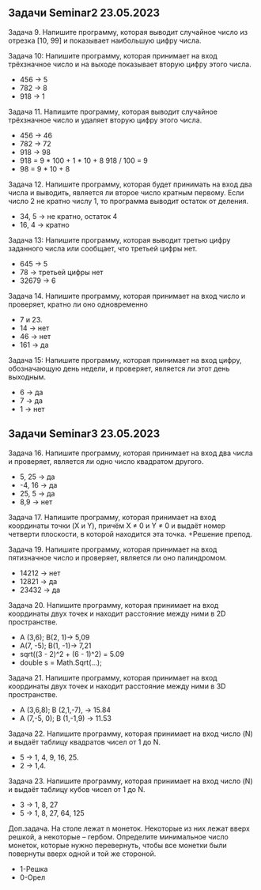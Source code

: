 ## Задачи Seminar2 23.05.2023
Задача 9. Напишите программу, которая выводит случайное число из отрезка [10, 99] и показывает наибольшую цифру числа.

Задача 10: Напишите программу, которая принимает на вход трёхзначное число и на выходе показывает вторую цифру этого числа.
- 456 -> 5
- 782 -> 8
- 918 -> 1

Задача 11. Напишите программу, которая выводит случайное трёхзначное число и удаляет вторую цифру этого числа.
- 456 -> 46
- 782 -> 72
- 918 -> 98
- 918 = 9 * 100 + 1 * 10 + 8   918 / 100 = 9
- 98  = 9 * 10 + 8

Задача 12. Напишите программу, которая будет принимать на вход два числа и выводить, является ли второе число кратным первому. Если число 2 не кратно числу 1, то программа выводит остаток от деления.
- 34, 5 -> не кратно, остаток 4 
- 16, 4 -> кратно

Задача 13: Напишите программу, которая выводит третью цифру заданного числа или сообщает, что третьей цифры нет.
- 645 -> 5
- 78 -> третьей цифры нет
- 32679 -> 6

Задача 14. Напишите программу, которая принимает на вход число и проверяет, кратно ли оно одновременно 
- 7 и 23.
- 14 -> нет 
- 46 -> нет 
- 161 -> да

Задача 15: Напишите программу, которая принимает на вход цифру, обозначающую день недели, и проверяет, является ли этот день выходным.
- 6 -> да
- 7 -> да
- 1 -> нет

## Задачи Seminar3 23.05.2023

Задача 16. Напишите программу, которая принимает на вход два числа и проверяет,
является ли одно число квадратом другого.
- 5, 25  ->  да
- -4, 16  ->  да
- 25, 5  ->  да
- 8,9  ->  нет

Задача 17. Напишите программу, которая принимает на вход координаты точки (X и Y), причём X ≠ 0 и Y ≠ 0 и выдаёт номер четверти плоскости, в которой находится эта точка.
+Решение препод.

Задача 19. Напишите программу, которая принимает на вход пятизначное число и проверяет, является ли оно палиндромом.
- 14212 -> нет
- 12821 -> да
- 23432 -> да

Задача 20. Напишите программу, которая принимает на вход координаты двух точек и находит расстояние между ними в 2D пространстве.
- A (3,6); B(2, 1)-> 5,09
- A(7, -5); B(1, -1)-> 7,21
- sqrt((3 - 2)^2 + (6 - 1)^2) = 5.09
- double s = Math.Sqrt(...);

Задача 21. Напишите программу, которая принимает на вход координаты двух точек и находит расстояние между ними в 3D пространстве.
- A (3,6,8); B (2,1,-7), -> 15.84
- A (7,-5, 0); B (1,-1,9) -> 11.53 

Задача 22. Напишите программу, которая принимает на вход число (N) и выдаёт таблицу квадратов чисел от 1 до N.
- 5 -> 1, 4, 9, 16, 25.
- 2 -> 1,4.

Задача 23. Напишите программу, которая принимает на вход число (N) и выдаёт таблицу кубов чисел от 1 до N.
- 3 -> 1, 8, 27
- 5 -> 1, 8, 27, 64, 125

Доп.задача. На столе лежат n монеток. Некоторые из них лежат вверх решкой,
а некоторые – гербом. Определите минимальное число монеток, которые нужно перевернуть, чтобы все монетки были повернуты вверх одной и той же стороной.
- 1-Решка
- 0-Орел